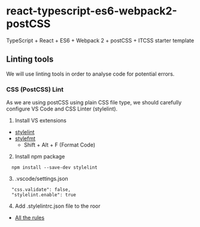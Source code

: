 # react-typescript-es6-webpack2-postCSS
TypeScript + React + ES6 + Webpack 2 + postCSS + ITCSS starter template


## Linting tools
We will use linting tools in order to analyse code for potential errors.

### CSS (PostCSS) Lint
As we are using postCSS using plain CSS file type, we should carefully configure VS Code and CSS Linter (stylelint).
1. Install VS extensions
  - [stylelint](https://marketplace.visualstudio.com/items?itemName=shinnn.stylelint)
  - [stylefmt](https://marketplace.visualstudio.com/items?itemName=mrmlnc.vscode-stylefmt)
    - Shift + Alt + F (Format Code)

2. Install npm package
```
  npm install --save-dev stylelint
```

3. .vscode/settings.json
```
  "css.validate": false,
  "stylelint.enable": true
```

4. Add .stylelintrc.json file to the roor
  - [All the rules](https://stylelint.io/user-guide/rules)


